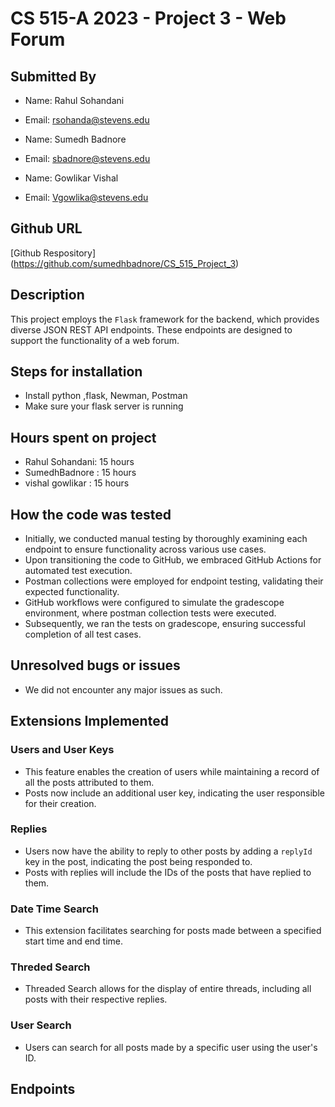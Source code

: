 # CS 515-A 2023 - Project 3 - Web Forum

## Submitted By

- Name: Rahul Sohandani
- Email: rsohanda@stevens.edu

- Name: Sumedh Badnore
- Email: sbadnore@stevens.edu

- Name: Gowlikar Vishal
- Email: Vgowlika@stevens.edu

## Github URL

[Github Respository] (https://github.com/sumedhbadnore/CS_515_Project_3)

## Description


This project employs the `Flask` framework for the backend, which provides diverse JSON REST API endpoints. These endpoints are designed to support the functionality of a web forum.

## Steps for installation

- Install python ,flask, Newman, Postman
- Make sure your flask server is running

## Hours spent on project

- Rahul Sohandani: 15 hours
- SumedhBadnore : 15 hours
- vishal gowlikar : 15 hours

## How the code was tested

- Initially, we conducted manual testing by thoroughly examining each endpoint to ensure functionality across various use cases.
- Upon transitioning the code to GitHub, we embraced GitHub Actions for automated test execution.
- Postman collections were employed for endpoint testing, validating their expected functionality.
- GitHub workflows were configured to simulate the gradescope environment, where postman collection tests were executed.
- Subsequently, we ran the tests on gradescope, ensuring successful completion of all test cases.

## Unresolved bugs or issues

- We did not encounter any major issues as such.

## Extensions Implemented

### Users and User Keys 

- This feature enables the creation of users while maintaining a record of all the posts attributed to them.
- Posts now include an additional user key, indicating the user responsible for their creation.

### Replies

- Users now have the ability to reply to other posts by adding a `replyId` key in the post, indicating the post being responded to.
- Posts with replies will include the IDs of the posts that have replied to them.

### Date Time Search

- This extension facilitates searching for posts made between a specified start time and end time.

### Threded Search
- Threaded Search allows for the display of entire threads, including all posts with their respective replies.

### User Search
- Users can search for all posts made by a specific user using the user's ID.

## Endpoints


